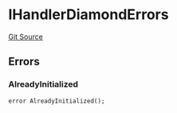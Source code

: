 # IHandlerDiamondErrors
[Git Source](https://github.com/thrackle-io/aquifi-rules-v1/blob/39d269094241d21cf978e159a9b52cf3c140671a/src/common/IErrors.sol)


## Errors
### AlreadyInitialized

```solidity
error AlreadyInitialized();
```

